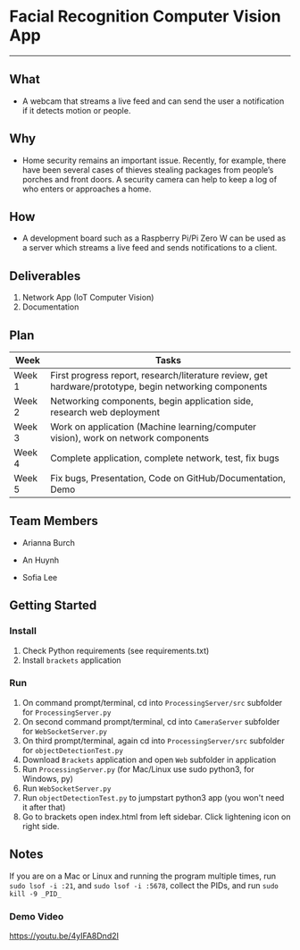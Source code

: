 # Facial Recognition Computer Vision App
---

## What
- A webcam that streams a live feed and can send the user a notification if it detects motion or people.

## Why
- Home security remains an important issue. Recently, for example, there have been several cases of thieves stealing packages from people’s porches and front doors. A security camera can help to keep a log of who enters or approaches a home.

## How
- A development board such as a Raspberry Pi/Pi Zero W can be used as a server which streams a live feed and sends notifications to a client.

## Deliverables
1. Network App (IoT Computer Vision)
2. Documentation


## Plan
| **Week** | **Tasks** |
| ----------- | ----------- |
| Week 1 | First progress report, research/literature review, get hardware/prototype, begin networking components |
| Week 2 | Networking components, begin application side, research web deployment |
| Week 3 | Work on application (Machine learning/computer vision), work on network components |
| Week 4 | Complete application, complete network, test, fix bugs |
| Week 5 | Fix bugs, Presentation, Code on GitHub/Documentation, Demo |

## Team Members
- Arianna Burch

- An Huynh

- Sofia Lee



## Getting Started

### Install
1. Check Python requirements (see requirements.txt)
2. Install `brackets` application

### Run
1. On command prompt/terminal, cd into `ProcessingServer/src` subfolder for `ProcessingServer.py`
2. On second command prompt/terminal, cd into `CameraServer` subfolder for  `WebSocketServer.py`
3. On third prompt/terminal, again cd into `ProcessingServer/src` subfolder for `objectDetectionTest.py`
4. Download `Brackets` application and open `Web` subfolder in application
5. Run `ProcessingServer.py` (for Mac/Linux use sudo python3, for Windows, py)
6. Run `WebSocketServer.py`
7. Run `objectDetectionTest.py` to jumpstart python3 app (you won't need it after that)
8. Go to brackets open index.html from left sidebar. Click lightening icon on right side.

## Notes

If you are on a Mac or Linux and running the program multiple times, run `sudo lsof -i :21`, and `sudo lsof -i :5678`, collect the PIDs, and run `sudo kill -9 _PID_`

### Demo Video

https://youtu.be/4yIFA8Dnd2I


